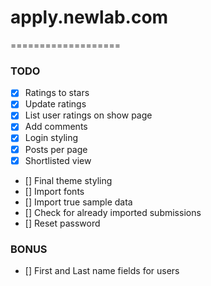 # apply.newlab.com
===================

### TODO

- [x] Ratings to stars
- [x] Update ratings
- [x] List user ratings on show page
- [x] Add comments
- [x] Login styling
- [x] Posts per page
- [x] Shortlisted view
- [] Final theme styling
- [] Import fonts
- [] Import true sample data
- [] Check for already imported submissions
- [] Reset password

### BONUS

- [] First and Last name fields for users